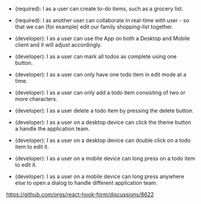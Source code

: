 - (required): I as a user can create to-do items, such as a grocery list.
- (required): I as another user can collaborate in real-time with user - so that we can (for example) edit our family shopping-list together.

- (developer): I as a user can use the App on both a Desktop and Mobile client and it will adjust accordingly.
- (developer): I as a user can mark all todos as complete using one button.
- (developer): I as a user can only have one todo item in edit mode at a time.
- (developer): I as a user can only add a todo item consisting of two or more characters.
- (developer): I as a user delete a todo item by pressing the delete button.
- (developer): I as a user on a desktop device can click the theme button a handle the application team.
- (developer): I as a user on a desktop device can double click on a todo item to edit it.
- (developer): I as a user on a mobile device can long press on a todo item to edit it.
- (developer): I as a user on a mobile device can long press anywhere else to open a dialog to handle different application team.

https://github.com/orgs/react-hook-form/discussions/8622
